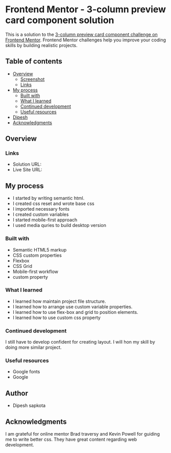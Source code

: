 # Frontend Mentor - 3-column preview card component solution

This is a solution to the [3-column preview card component challenge on Frontend Mentor](https://www.frontendmentor.io/challenges/3column-preview-card-component-pH92eAR2-). Frontend Mentor challenges help you improve your coding skills by building realistic projects. 

 ## Table of contents

- [Overview](#overview)
  - [Screenshot](#screenshot)
  - [Links](#links)
- [My process](#my-process)
  - [Built with](#built-with)
  - [What I learned](#what-i-learned)
  - [Continued development](#continued-development)
  - [Useful resources](#useful-resources)
- [Dipesh](#author)
- [Acknowledgments](#acknowledgments)



## Overview

 
 
 
### Links

- Solution URL: [](https://your-solution-url.com)
- Live Site URL: [](https://your-live-site-url.com)

## My process
  - I started by writing semantic html.
  - I created css reset and wrote base css
  - I imported necessary fonts
  - I created custom variables
  - I started mobile-first approach
  - I used media quries to build desktop version
### Built with

- Semantic HTML5 markup
- CSS custom properties
- Flexbox
- CSS Grid
- Mobile-first workflow
- custom property




### What I learned
- I learned how maintain project file structure. 
- I learned how to arrange use custom variable properties.
- I learned how to use flex-box and grid to position elements.
- I learned how to use custom css property
 



### Continued development

I still have to develop confident for creating layout. I will hon my skill by doing more similar project.


### Useful resources
- Google fonts
- Google


 
## Author
- Dipesh sapkota




## Acknowledgments

I am grateful for online mentor Brad traversy and Kevin Powell for guiding me to write better css. They have great content regarding web development.

 
